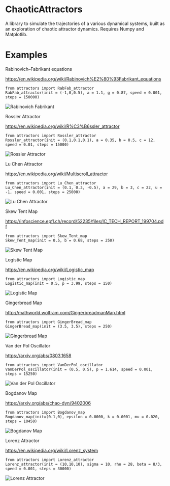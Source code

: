 # ChaoticAttractors


A library to simulate the trajectories of a various dynamical systems, built as an exploration of chaotic attractor dynamics. Requires Numpy and Matplotlib.

# Examples
Rabinovich–Fabrikant equations

https://en.wikipedia.org/wiki/Rabinovich%E2%80%93Fabrikant_equations
```
from attractors import RabFab_attractor
RabFab_attractor(init = (-1,0,0.5), a = 1.1, g = 0.87, speed = 0.001, steps = 150000)
```

![Rabinovich Fabrikant](https://github.com/goolulusaurs/ChaoticAttractors/blob/master/example_images/Rabinovich_Fabrikant_oscillator_1.png)

Rossler Attractor

https://en.wikipedia.org/wiki/R%C3%B6ssler_attractor

```
from attractors import Rossler_attractor
Rossler_attractor(init = (0.1,0.1,0.1), a = 0.35, b = 0.5, c = 12, speed = 0.01, steps = 15000)
```

![Rossler Attractor](https://github.com/goolulusaurs/ChaoticAttractors/blob/master/example_images/Rossler_attractor.png)

Lu Chen Attractor

https://en.wikipedia.org/wiki/Multiscroll_attractor
```
from attractors import Lu_Chen_attractor
Lu_Chen_attractor(init = (0.1, 0.3, -0.5), a = 29, b = 3, c = 22, u = -1, speed = 0.001, steps = 25000) 

```

![Lu Chen Attractor](https://github.com/goolulusaurs/ChaoticAttractors/blob/master/example_images/Lu_Chen_attractor.png)


Skew Tent Map

https://infoscience.epfl.ch/record/52235/files/IC_TECH_REPORT_199704.pdf

```
from attractors import Skew_Tent_map
Skew_Tent_map(init = 0.5, b = 0.68, steps = 250)
```

![Skew Tent Map](https://github.com/goolulusaurs/ChaoticAttractors/blob/master/example_images/Skew_Tent_Map.png)


Logistic Map

https://en.wikipedia.org/wiki/Logistic_map
```
from attractors import Logistic_map
Logistic_map(init = 0.5, p = 3.99, steps = 150)
```

![Logistic Map](https://github.com/goolulusaurs/ChaoticAttractors/blob/master/example_images/Logistic_Map.png)

Gingerbread Map

http://mathworld.wolfram.com/GingerbreadmanMap.html
```
from attractors import GingerBread_map
GingerBread_map(init = (3.5, 3.5), steps = 250)
```
![Gingerbread Map](https://github.com/goolulusaurs/ChaoticAttractors/blob/master/example_images/GingerBread_Map.png)

Van der Pol Oscillator

https://arxiv.org/abs/0803.1658

```
from attractors import VanDerPol_oscillator
VanDerPol_oscillator(init = (0.5, 0.5), p = 1.614, speed = 0.001, steps = 15250)

```
![Van der Pol Oscillator](https://github.com/goolulusaurs/ChaoticAttractors/blob/master/example_images/VanderPol_Oscillator.png)



Bogdanov Map

https://arxiv.org/abs/chao-dyn/9402006

```
from attractors import Bogdanov_map
Bogdanov_map(init=(0.1,0), epsilon = 0.0000, k = 0.0001, mu = 0.020, steps = 10450)
```

![Bogdanov Map](https://github.com/goolulusaurs/ChaoticAttractors/blob/master/example_images/Bogdanov_Map.png)


Lorenz Attractor

https://en.wikipedia.org/wiki/Lorenz_system

```
from attractors import Lorenz_attractor
Lorenz_attractor(init = (10,10,10), sigma = 10, rho = 28, beta = 8/3, speed = 0.001, steps = 30000)
```

![Lorenz Attractor](https://github.com/goolulusaurs/ChaoticAttractors/blob/master/example_images/Lorenz_attractor.png)

